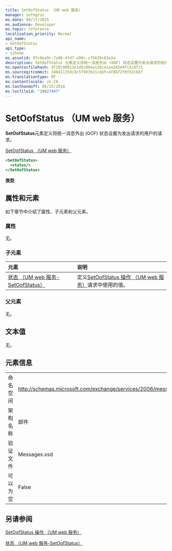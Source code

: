 ```yaml
---
title: SetOofStatus （UM web 服务）
manager: sethgros
ms.date: 09/17/2015
ms.audience: Developer
ms.topic: reference
localization_priority: Normal
api_name:
- SetOofStatus
api_type:
- schema
ms.assetid: 9fc0ea9c-7a98-4fd7-a90c-cf5639c63a3a
description: SetOofStatus 元素定义将统一消息外出 (OOF) 状态设置为发出请求的用户的请求。
ms.openlocfilehash: df28c98013e1d5c00ea120ce1aa342e9fc2c6f31
ms.sourcegitcommit: 34041125dc8c5f993b21cebfc4f8b72f0fd2cb6f
ms.translationtype: MT
ms.contentlocale: zh-CN
ms.lasthandoff: 06/25/2018
ms.locfileid: "19827447"
---
```

# <a name="setoofstatus-um-web-service"></a>SetOofStatus （UM web 服务）

**SetOofStatus**元素定义将统一消息外出 (OOF) 状态设置为发出请求的用户的请求。 
  
[SetOofStatus （UM web 服务）](setoofstatus-um-web-service.md)
  
```xml
<SetOofStatus>
  <status/>
</SetOofStatus>
```

 **类型**
## <a name="attributes-and-elements"></a>属性和元素

如下章节中介绍了属性、子元素和父元素。
  
### <a name="attributes"></a>属性

无。
  
### <a name="child-elements"></a>子元素

|**元素**|**说明**|
|:-----|:-----|
|[状态 （UM web 服务-SetOofStatus）](status-um-web-servicesetoofstatus.md) <br/> |定义[SetOofStatus 操作 （UM web 服务）](setoofstatus-operation-um-web-service.md)请求中使用的值。  <br/> |
   
### <a name="parent-elements"></a>父元素

无。
  
## <a name="text-value"></a>文本值

无。
  
## <a name="element-information"></a>元素信息

|||
|:-----|:-----|
|命名空间  <br/> |http://schemas.microsoft.com/exchange/services/2006/messages  <br/> |
|架构名称  <br/> |邮件  <br/> |
|验证文件  <br/> |Messages.xsd  <br/> |
|可以为空  <br/> |False  <br/> |
   
## <a name="see-also"></a>另请参阅



[SetOofStatus 操作 （UM web 服务）](setoofstatus-operation-um-web-service.md)
  
[状态 （UM web 服务-SetOofStatus）](status-um-web-servicesetoofstatus.md)

